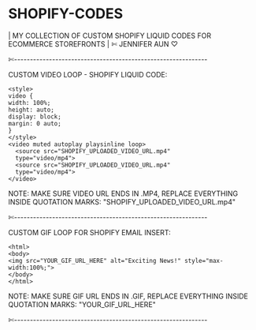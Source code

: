 # SHOPIFY-CODES
| MY COLLECTION OF CUSTOM SHOPIFY LIQUID CODES FOR ECOMMERCE STOREFRONTS | ✄ JENNIFER AUN ♡

✄-------------------------------------------------------------

CUSTOM VIDEO LOOP - SHOPIFY LIQUID CODE:

    <style>
    video {
    width: 100%;
    height: auto;
    display: block;
    margin: 0 auto;
    }
    </style>
    <video muted autoplay playsinline loop>
      <source src="SHOPIFY_UPLOADED_VIDEO_URL.mp4"
      type="video/mp4">
      <source src="SHOPIFY_UPLOADED_VIDEO_URL.mp4"
      type="video/mp4">
    </video> 

NOTE: MAKE SURE VIDEO URL ENDS IN .MP4, REPLACE EVERYTHING INSIDE QUOTATION MARKS: "SHOPIFY_UPLOADED_VIDEO_URL.mp4"

✄-------------------------------------------------------------

CUSTOM GIF LOOP FOR SHOPIFY EMAIL INSERT:

    <html>
    <body>
    <img src="YOUR_GIF_URL_HERE" alt="Exciting News!" style="max-width:100%;">
    </body>
    </html>

NOTE: MAKE SURE GIF URL ENDS IN .GIF, REPLACE EVERYTHING INSIDE QUOTATION MARKS: "YOUR_GIF_URL_HERE"

✄-------------------------------------------------------------
